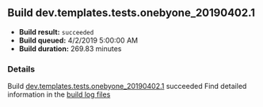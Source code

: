 ## Build dev.templates.tests.onebyone_20190402.1
- **Build result:** `succeeded`
- **Build queued:** 4/2/2019 5:00:00 AM
- **Build duration:** 269.83 minutes
### Details
Build [dev.templates.tests.onebyone_20190402.1](https://winappstudio.visualstudio.com/web/build.aspx?pcguid=a4ef43be-68ce-4195-a619-079b4d9834c2&builduri=vstfs%3a%2f%2f%2fBuild%2fBuild%2f27453) succeeded
Find detailed information in the [build log files](https://uwpctdiags.blob.core.windows.net/buildlogs/dev.templates.tests.onebyone_20190402.1_logs.zip)
